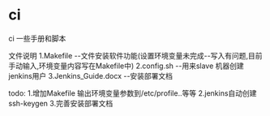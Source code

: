 ci
==

ci 一些手册和脚本

文件说明
1.Makefile --文件安装软件功能(设置环境变量未完成--写入有问题,目前手动输入,环境变量内容写在Makefile中)
2.config.sh --用来slave 机器创建jenkins用户
3.Jenkins_Guide.docx --安装部署文档

todo:
1.增加Makefile 输出环境变量参数到/etc/profile..等等 
2.jenkins自动创建ssh-keygen
3.完善安装部署文档

